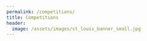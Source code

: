 ```yaml
---
permalink: /competitions/
title: Competitions
header:
  image: /assets/images/st_louis_banner_small.jpg
---
```



